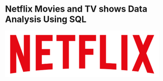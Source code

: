 # Netflix Movies and TV shows Data Analysis Using SQL

![Netflix Logo](https://github.com/Sethu0073/Sql_Netflix_Project/blob/main/logo.png)
